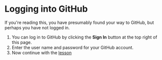 # Logging into GitHub
If you're reading this, you have presumably found your way to GitHub, but perhaps you have not logged in.

1. You can log in to GitHub by clicking the **Sign In** button at the top right of this page.
2. Enter the user name and password for your GitHub account.
3. Now continue with the [lesson](../../README.md)
